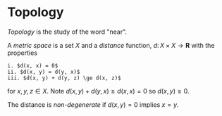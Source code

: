 # Topology

_Topology_ is the study of the word "near".

A _metric space_ is a set $X$ and a _distance_ function,
$d\colon X\times X\to\mathbf{R}$ with the properties

    i. $d(x, x) = 0$
    ii. $d(x, y) = d(y, x)$
    iii. $d(x, y) + d(y, z) \ge d(x, z)$

for $x,y,z\in X$. Note $d(x, y) + d(y, x) \ge d(x,x) = 0$ so $d(x,y)\ge 0$.

The distance is _non-degenerate_ if $d(x,y) = 0$ implies $x = y$.
